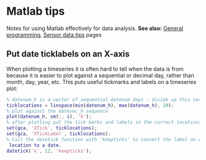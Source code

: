 # Matlab tips

Notes for using Matlab effectively for data analysis. **See also:**
[General programming](comp_programming.md), [Sensor data tips](comp_sensordata_tips.md) pages

## Put date ticklabels on an X-axis

When plotting a timeseries it is often hard to tell when the data is
from because it is easier to plot against a sequential or decimal day,
rather than month, day, year, etc. This puts useful tickmarks and labels
on a timeseries plot:

~~~matlab
% datenum_h is a vector of sequential datenum days - divide up this series into 20 tickmarks
ticklocations = linspace(min(datenum_h), max(datenum_h), 20);
% plot against the datevec_h sequence 
plot(datenum_h, sm(:, i), 'k');
% after plotting put the tick marks and labels in the correct locations
set(gca, 'XTick', ticklocations);
set(gca, 'XTickLabel', ticklocations);
% Call the datetick function with 'keepticks' to convert the label on each tick 
 location to a date.
datetick('x', 12, 'keepticks');
~~~
